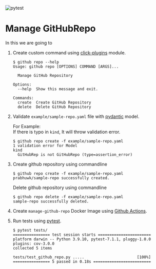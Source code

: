 ![pytest](https://github.com/prabhuwk/manage-github-repo/actions/workflows/main.yml/badge.svg)


# Manage GitHubRepo 

In this we are going to   

1. Create custom command using [click-plugins](https://github.com/click-contrib/click-plugins) module.
    ```shell
   $ github repo --help
    Usage: github repo [OPTIONS] COMMAND [ARGS]...
    
      Manage GitHub Repository
    
    Options:
      --help  Show this message and exit.
    
    Commands:
      create  Create GitHub Repository
      delete  Delete GitHub Repository
    ```

2. Validate `example/sample-repo.yaml` file with [pydantic](https://pydantic-docs.helpmanual.io) model.    

    For Example:  
    If there is typo in `kind`, It will throw validation error.  
    ```shell
    $ github repo create -f example/sample-repo.yaml
    1 validation error for Model
    kind
      GitHubRep is not GitHubRepo (type=assertion_error)
    ```

3. Create github repository using commandline
    ```shell
    $ github repo create -f example/sample-repo.yaml
    prabhuwk/sample-repo successfully created.
    ```
   
    Delete github repository using commandline
    ```shell
    $ github repo delete -f example/sample-repo.yaml
    sample-repo successfully deleted.
    ```

4. Create `manage-github-repo` Docker Image using [Github Actions](https://docs.github.com/en/actions).  


5. Run tests using [pytest](https://docs.pytest.org/en/7.1.x/contents.html).

   ```shell
   $ pytest tests/
   ================ test session starts =======================
   platform darwin -- Python 3.9.10, pytest-7.1.1, pluggy-1.0.0
   plugins: cov-3.0.0
   collected 5 items                                                                                                                                                                                             
   
   tests/test_github_repo.py .....                       [100%]                                                            
   ================ 5 passed in 0.18s =========================
   ```
